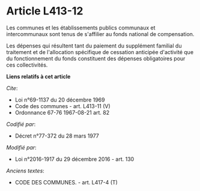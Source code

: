 # Article L413-12

Les communes et les établissements publics communaux et intercommunaux sont tenus de s'affilier au fonds national de
compensation.

Les dépenses qui résultent tant du paiement du supplément familial du traitement et de l'allocation spécifique de cessation
anticipée d'activité que du fonctionnement du fonds constituent des dépenses obligatoires pour ces collectivités.

**Liens relatifs à cet article**

_Cite_:

  - Loi n°69-1137 du 20 décembre 1969
  - Code des communes - art. L413-11 (V)
  - Ordonnance 67-76 1967-08-21 art. 82

_Codifié par_:

  - Décret n°77-372 du 28 mars 1977

_Modifié par_:

  - Loi n°2016-1917 du 29 décembre 2016 - art. 130

_Anciens textes_:

  - CODE DES COMMUNES. - art. L417-4 (T)
